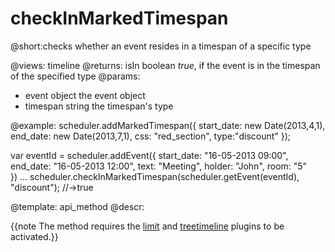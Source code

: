checkInMarkedTimespan
=============

@short:checks whether an event resides in a timespan of a specific type
	
@views: timeline
@returns:
isIn	boolean		<i>true</i>, if the event is in the timespan of the specified type
@params:
- event		object	the event object	
- timespan	string	the timespan's type 




@example:
scheduler.addMarkedTimespan({
	start_date: new Date(2013,4,1), 
    end_date: new Date(2013,7,1), 
    css: "red_section",
    type:"discount"
});

var eventId = scheduler.addEvent({
    start_date: "16-05-2013 09:00",
    end_date:   "16-05-2013 12:00",
    text:   "Meeting",
    holder: "John", 
    room:   "5"     
})
...
scheduler.checkInMarkedTimespan(scheduler.getEvent(eventId), "discount"); //->true    

@template:	api_method
@descr:

{{note The method requires the [limit](extensions_list.md#limit) and [treetimeline](extensions_list.md#treetimeline) plugins to be activated.}}